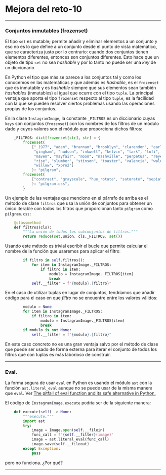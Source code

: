 # Mejora del reto-10
----

### Conjuntos inmutables (frozenset)

El tipo `set` es mutable; permite añadir y eliminar elementos a un conjunto y eso no es lo que define a un conjunto desde el punto de vista matemático, que se caracteriza justo por lo contrario: cuando dos conjuntos tienen elementos diferentes, entonces son conjuntos diferentes. Esto hace que un objeto de tipo `set` no sea _hashable_ y por lo tanto no puede ser una _key_ de un diccionario.

En Python el tipo que más se parece a los conjuntos tal y como los conocemos en las matemáticas y que además es _hashable_, es el `frozenset` que es inmutable y es _hashable_ siempre que sus elementos sean también _hashables_ (inmutables) al igual que ocurre con el tipo `tuple`. La principal ventaja que aporta el tipo `frozenset` respecto al tipo `tuple`, es la facilidad con la que se pueden resolver ciertos problemas usando las operaciones propias de los conjuntos.

En la clase `InstagramImage`, la constante `_FILTROS` es un diccionario cuyas `keys` son conjuntos (`frozenset`) con los nombres de los filtros de un módulo dado y cuyos valores son el módulo que proporciona dichos filtros:

```python
    _FILTROS: dict[frozenset[str], str] = {
        frozenset(
            ["_1977", "aden", "brannan", "brooklyn", "clarendon", "earlybird",
             "gingham", "hudson", "inkwell", "kelvin", "lark", "lofi",
             "maven", "mayfair", "moon", "nashville", "perpetua", "reyes",
             "rise", "slumber", "stinson", "toaster", "valencia", "walden",
             "willow", "xpro2"]
            ): "pilgram",
        frozenset(
            ["contrast", "grayscale", "hue_rotate", "saturate", "sepia"]
            ): "pilgram.css",
        }
```

Un ejemplo de las ventajas que menciono en el párrafo de arriba es el método de clase `filtros` que usa la unión de conjuntos para obtener un único iterable con todos los filtros que proporcionan tanto `pilgram` como `pilgram.css`:

```python
    @classmethod
    def filtros(cls):
        """La unión de todos los subconjuntos de filtros."""
        return reduce(set.union, cls._FILTROS, set())
```

Usando este método es trivial escribir el bucle que permite calcular el nombre de la función que usaremos para aplicar el filtro:

```python
        if filtro in self.filtros():
            for item in InstagramImage._FILTROS:
                if filtro in item:
                    modulo = InstagramImage._FILTROS[item]
                    break
            self.__filter = f"{modulo}.{filtro}"
```

En el caso de utilizar tuplas en lugar de conjuntos, tendríamos que añadir código para el caso en que _filtro_ no se encuentre entre los valores válidos:

```python
        modulo = None
        for item in InstagramImage._FILTROS:
            if filtro in item:
                modulo = InstagramImage._FILTROS[item]
                break
        if modulo is not None:
            self.__filter = f"{modulo}.{filtro}"
```

En este caso concreto no es una gran ventaja salvo por el método de clase que puede ser usado de forma externa para iterar el conjunto de todos los filtros que con tuplas es más laborioso de construir.

----

### Eval.

La forma segura de usar `eval` en Python es usando el módulo `ast` con la función `ast.literal_eval` aunque no se puede usar de la misma manera que `eval`. Ver [The pitfall of eval function and its safe alternative in Python.](https://eulertech.wordpress.com/2018/06/10/the-pitfall-of-eval-function-and-its-safe-alternative-in-python/)

El código de `InstagramImage.execute` podría ser de la siguiente manera:

```python
    def execute(self) -> None:
        """execute."""
        import ast
        try:
            image = Image.open(self.__filein)
            func_call = f"{self.__filter}(image)"
            image = ast.literal_eval(func_call)
            image.save(self.__fileout)
        except Exception:
            pass
```

pero no funciona. ¿Por qué?

----
